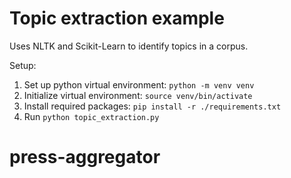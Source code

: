 # Topic extraction example

Uses NLTK and Scikit-Learn to identify topics in a corpus.

Setup:

1. Set up python virtual environment: `python -m venv venv`
2. Initialize virtual environment: `source venv/bin/activate`
3. Install required packages: `pip install -r ./requirements.txt`
4. Run `python topic_extraction.py`
# press-aggregator
